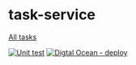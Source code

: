 # task-service

[All tasks](http://68.183.218.113:8081/tasks)

[![Unit test](https://github.com/Hashcode-Entertainment/task-service/actions/workflows/tests.yml/badge.svg)](https://github.com/Hashcode-Entertainment/task-service/actions/workflows/tests.yml)
[![Digtal Ocean - deploy](https://github.com/Hashcode-Entertainment/task-service/actions/workflows/deploy.yml/badge.svg)](https://github.com/Hashcode-Entertainment/task-service/actions/workflows/deploy.yml)

